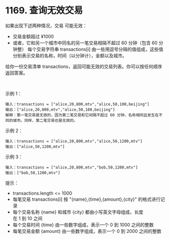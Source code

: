 # 1169. 查询无效交易

如果出现下述两种情况，交易 可能无效：

- 交易金额超过 ¥1000
- 或者，它和另一个城市中同名的另一笔交易相隔不超过 60 分钟（包含 60 分钟整）
每个交易字符串 transactions[i] 由一些用逗号分隔的值组成，这些值分别表示交易的名称，时间（以分钟计），金额以及城市。

给你一份交易清单 transactions，返回可能无效的交易列表。你可以按任何顺序返回答案。

 

示例 1：
```
输入：transactions = ["alice,20,800,mtv","alice,50,100,beijing"]
输出：["alice,20,800,mtv","alice,50,100,beijing"]
解释：第一笔交易是无效的，因为第二笔交易和它间隔不超过 60 分钟、名称相同且发生在不同的城市。同样，第二笔交易也是无效的。
```
示例 2：
```
输入：transactions = ["alice,20,800,mtv","alice,50,1200,mtv"]
输出：["alice,50,1200,mtv"]
```
示例 3：
```
输入：transactions = ["alice,20,800,mtv","bob,50,1200,mtv"]
输出：["bob,50,1200,mtv"]
```

提示：

- transactions.length <= 1000
- 每笔交易 transactions[i] 按 "{name},{time},{amount},{city}" 的格式进行记录
- 每个交易名称 {name} 和城市 {city} 都由小写英文字母组成，长度在 1 到 10 之间
- 每个交易时间 {time} 由一些数字组成，表示一个 0 到 1000 之间的整数
- 每笔交易金额 {amount} 由一些数字组成，表示一个 0 到 2000 之间的整数

